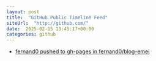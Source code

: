 ```yaml
---
layout: post
title:  "GitHub Public Timeline Feed"
siteUrl:  "http://github.com/"
date:  2025-02-15 13:45:17+00:00
categories: github
---
```

*  [fernand0 pushed to gh-pages in fernand0/blog-emei](https://github.com/fernand0/blog-emei/compare/1fe2c0bf10...7f42e283c2)
